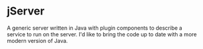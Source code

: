 # jServer
A generic server written in Java with plugin components to describe a service to run on the server.
I'd like to bring the code up to date with a more modern version of Java.
